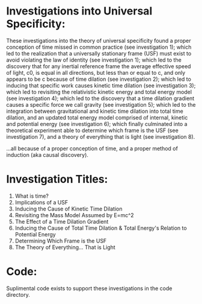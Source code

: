 # Investigations into Universal Specificity:
These investigations into the theory of universal specificity found a proper conception of time missed in common practice (see investigation 1); which led to the realization that a universally stationary frame (USF) must exist to avoid violating the law of identity (see investigation 1); which led to the discovery that for any inertial reference frame the average effective speed of light, c0, is equal in all directions, but less than or equal to c, and only appears to be c because of time dilation (see investigation 2); which led to inducing that specific work causes kinetic time dilation (see investigation 3); which led to revisiting the relativistic kinetic energy and total energy model (see investigation 4); which led to the discovery that a time dilation gradient causes a specific force we call gravity (see investigation 5); which led to the integration between gravitational and kinetic time dilation into total time dilation, and an updated total energy model comprised of internal, kinetic and potential energy (see investigation 6); which finally culminated into a theoretical experiment able to determine which frame is the USF (see investigation 7), and a theory of everything that is light (see investigation 8).

...all because of a proper conception of time, and a proper method of induction (aka causal discovery).

# Investigation Titles:
1. What is time?
2. Implications of a USF
3. Inducing the Cause of Kinetic Time Dilation
4. Revisiting the Mass Model Assumed by E=mc^2
5. The Effect of a Time Dilation Gradient
6. Inducing the Cause of Total Time Dilation & Total Energy's Relation to Potential Energy
7. Determining Which Frame is the USF
8. The Theory of Everything... That is Light

# Code:
Suplimental code exists to support these investigations in the code directory.
